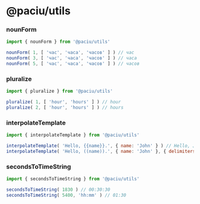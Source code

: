 # @paciu/utils



### nounForm
```javascript
import { nounForm } from '@paciu/utils'

nounForm( 1, [ 'час', 'часа', 'часов' ] ) // час
nounForm( 3, [ 'час', 'часа', 'часов' ] ) // часа
nounForm( 5, [ 'час', 'часа', 'часов' ] ) // часов
```



### pluralize
```javascript
import { pluralize } from '@paciu/utils'

pluralize( 1, [ 'hour', 'hours' ] ) // hour
pluralize( 2, [ 'hour', 'hours' ] ) // hours
```



### interpolateTemplate
```javascript
import { interpolateTemplate } from '@paciu/utils'

interpolateTemplate( 'Hello, {{name}}.', { name: 'John' } ) // Hello, John.
interpolateTemplate( 'Hello, ((name)).', { name: 'John' }, { delimiters: [ '((', '))' ] } ) // Hello, John.
```



### secondsToTimeString
```javascript
import { secondsToTimeString } from '@paciu/utils'

secondsToTimeString( 1830 ) // 00:30:30
secondsToTimeString( 5400, 'hh:mm' ) // 01:30
```



